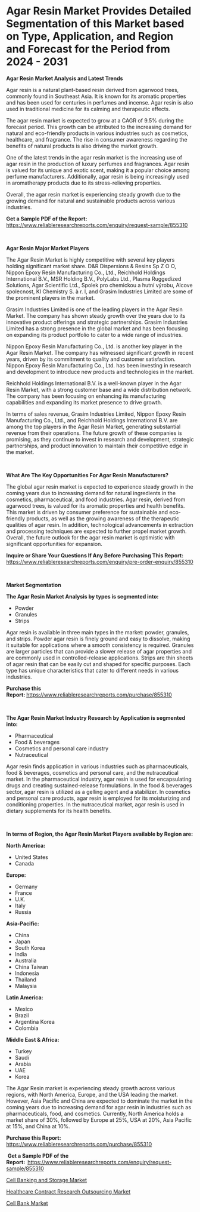 <p><h1>Agar Resin Market Provides Detailed Segmentation of this Market based on Type, Application, and Region and Forecast for the Period from 2024 - 2031</h1></p><p><strong>Agar Resin Market Analysis and Latest Trends</strong></p>
<p><p>Agar resin is a natural plant-based resin derived from agarwood trees, commonly found in Southeast Asia. It is known for its aromatic properties and has been used for centuries in perfumes and incense. Agar resin is also used in traditional medicine for its calming and therapeutic effects.</p><p>The agar resin market is expected to grow at a CAGR of 9.5% during the forecast period. This growth can be attributed to the increasing demand for natural and eco-friendly products in various industries such as cosmetics, healthcare, and fragrance. The rise in consumer awareness regarding the benefits of natural products is also driving the market growth.</p><p>One of the latest trends in the agar resin market is the increasing use of agar resin in the production of luxury perfumes and fragrances. Agar resin is valued for its unique and exotic scent, making it a popular choice among perfume manufacturers. Additionally, agar resin is being increasingly used in aromatherapy products due to its stress-relieving properties.</p><p>Overall, the agar resin market is experiencing steady growth due to the growing demand for natural and sustainable products across various industries.</p></p>
<p><strong>Get a Sample PDF of the Report:&nbsp;</strong> <a href="https://www.reliableresearchreports.com/enquiry/request-sample/855310">https://www.reliableresearchreports.com/enquiry/request-sample/855310</a></p>
<p>&nbsp;</p>
<p><strong>Agar Resin Major Market Players</strong></p>
<p><p>The Agar Resin Market is highly competitive with several key players holding significant market share. D&R Dispersions & Resins Sp Z O O, Nippon Epoxy Resin Manufacturing Co., Ltd., Reichhold Holdings International B.V., MSR Holding B.V., PolyLabs Ltd., Plasma Ruggedized Solutions, Agar Scientific Ltd., Spolek pro chemickou a hutní výrobu, Alcove spolecnost, KI Chemistry S. à r. l, and Grasim Industries Limited are some of the prominent players in the market.</p><p>Grasim Industries Limited is one of the leading players in the Agar Resin Market. The company has shown steady growth over the years due to its innovative product offerings and strategic partnerships. Grasim Industries Limited has a strong presence in the global market and has been focusing on expanding its product portfolio to cater to a wide range of industries.</p><p>Nippon Epoxy Resin Manufacturing Co., Ltd. is another key player in the Agar Resin Market. The company has witnessed significant growth in recent years, driven by its commitment to quality and customer satisfaction. Nippon Epoxy Resin Manufacturing Co., Ltd. has been investing in research and development to introduce new products and technologies in the market.</p><p>Reichhold Holdings International B.V. is a well-known player in the Agar Resin Market, with a strong customer base and a wide distribution network. The company has been focusing on enhancing its manufacturing capabilities and expanding its market presence to drive growth.</p><p>In terms of sales revenue, Grasim Industries Limited, Nippon Epoxy Resin Manufacturing Co., Ltd., and Reichhold Holdings International B.V. are among the top players in the Agar Resin Market, generating substantial revenue from their operations. The future growth of these companies is promising, as they continue to invest in research and development, strategic partnerships, and product innovation to maintain their competitive edge in the market.</p></p>
<p>&nbsp;</p>
<p><strong>What Are The Key Opportunities For Agar Resin Manufacturers?</strong></p>
<p><p>The global agar resin market is expected to experience steady growth in the coming years due to increasing demand for natural ingredients in the cosmetics, pharmaceutical, and food industries. Agar resin, derived from agarwood trees, is valued for its aromatic properties and health benefits. This market is driven by consumer preference for sustainable and eco-friendly products, as well as the growing awareness of the therapeutic qualities of agar resin. In addition, technological advancements in extraction and processing techniques are expected to further propel market growth. Overall, the future outlook for the agar resin market is optimistic with significant opportunities for expansion.</p></p>
<p><strong>Inquire or Share Your Questions If Any Before Purchasing This Report:</strong> <a href="https://www.reliableresearchreports.com/enquiry/pre-order-enquiry/855310">https://www.reliableresearchreports.com/enquiry/pre-order-enquiry/855310</a></p>
<p>&nbsp;</p>
<p><strong>Market Segmentation</strong></p>
<p><strong>The Agar Resin Market Analysis by types is segmented into:</strong></p>
<p><ul><li>Powder</li><li>Granules</li><li>Strips</li></ul></p>
<p><p>Agar resin is available in three main types in the market: powder, granules, and strips. Powder agar resin is finely ground and easy to dissolve, making it suitable for applications where a smooth consistency is required. Granules are larger particles that can provide a slower release of agar properties and are commonly used in controlled-release applications. Strips are thin sheets of agar resin that can be easily cut and shaped for specific purposes. Each type has unique characteristics that cater to different needs in various industries.</p></p>
<p><strong>Purchase this Report:&nbsp;</strong><a href="https://www.reliableresearchreports.com/purchase/855310">https://www.reliableresearchreports.com/purchase/855310</a></p>
<p>&nbsp;</p>
<p><strong>The Agar Resin Market Industry Research by Application is segmented into:</strong></p>
<p><ul><li>Pharmaceutical</li><li>Food & beverages</li><li>Cosmetics and personal care industry</li><li>Nutraceutical</li></ul></p>
<p><p>Agar resin finds application in various industries such as pharmaceuticals, food & beverages, cosmetics and personal care, and the nutraceutical market. In the pharmaceutical industry, agar resin is used for encapsulating drugs and creating sustained-release formulations. In the food & beverages sector, agar resin is utilized as a gelling agent and a stabilizer. In cosmetics and personal care products, agar resin is employed for its moisturizing and conditioning properties. In the nutraceutical market, agar resin is used in dietary supplements for its health benefits.</p></p>
<p>&nbsp;</p>
<p><strong>In terms of Region, the Agar Resin Market Players available by Region are:</strong></p>
<p>
    <p> <strong> North America: </strong>
        <ul>
            <li>United States</li>
            <li>Canada</li>
        </ul>
        </p> 
    <p> <strong> Europe: </strong>
        <ul>
            <li>Germany</li>
            <li>France</li>
            <li>U.K.</li>
            <li>Italy</li>
            <li>Russia</li>
        </ul>
        </p> 
    <p> <strong> Asia-Pacific: </strong>
        <ul>
            <li>China</li>
            <li>Japan</li>
            <li>South Korea</li>
            <li>India</li>
            <li>Australia</li>
            <li>China Taiwan</li>
            <li>Indonesia</li>
            <li>Thailand</li>
            <li>Malaysia</li>
        </ul>
        </p> 
    <p> <strong> Latin America: </strong>
        <ul>
            <li>Mexico</li>
            <li>Brazil</li>
            <li>Argentina Korea</li>
            <li>Colombia</li>
        </ul>
        </p> 
    <p> <strong> Middle East & Africa: </strong>
        <ul>
            <li>Turkey</li>
            <li>Saudi</li>
            <li>Arabia</li>
            <li>UAE</li>
            <li>Korea</li>
        </ul>
    </p>
    </p>
<p><p>The Agar Resin market is experiencing steady growth across various regions, with North America, Europe, and the USA leading the market. However, Asia Pacific and China are expected to dominate the market in the coming years due to increasing demand for agar resin in industries such as pharmaceuticals, food, and cosmetics. Currently, North America holds a market share of 30%, followed by Europe at 25%, USA at 20%, Asia Pacific at 15%, and China at 10%.</p></p>
<p><strong>Purchase this Report: </strong><a href="https://www.reliableresearchreports.com/purchase/855310">https://www.reliableresearchreports.com/purchase/855310</a></p>
<p>&nbsp;<strong>Get a Sample PDF of the Report:&nbsp;&nbsp;</strong><a href="https://www.reliableresearchreports.com/enquiry/request-sample/855310">https://www.reliableresearchreports.com/enquiry/request-sample/855310</a></p>
<p><strong></strong></p>
<p><p><a href="https://view.publitas.com/reportprime-1/cell-banking-and-storage-market-provides-detailed-segmentation-of-this-market-based-on-type-application-and-region-and-forecast-for-the-period-from-2023-2030/">Cell Banking and Storage Market</a></p><p><a href="https://view.publitas.com/reportprime-1/healthcare-contract-research-outsourcing-market-size-evaluating-its-market-trends-growth-and-projections-2023-2030/">Healthcare Contract Research Outsourcing Market</a></p><p><a href="https://view.publitas.com/reportprime-1/cell-bank-market-size-share-trends-analysis-report-by-material-by-type-by-end-user-by-region-and-segment-forecasts-2023-2030/">Cell Bank Market</a></p></p>